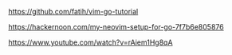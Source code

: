 https://github.com/fatih/vim-go-tutorial

https://hackernoon.com/my-neovim-setup-for-go-7f7b6e805876

https://www.youtube.com/watch?v=rAiem1Hg8qA


